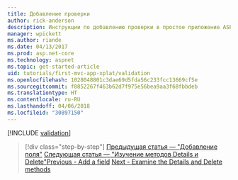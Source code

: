 ```yaml
---
title: Добавление проверки
author: rick-anderson
description: Инструкции по добавлению проверки в простое приложение ASP.NET Core.
manager: wpickett
ms.author: riande
ms.date: 04/13/2017
ms.prod: asp.net-core
ms.technology: aspnet
ms.topic: get-started-article
uid: tutorials/first-mvc-app-xplat/validation
ms.openlocfilehash: 1028048801c3dae69d5fda56c233fcc13669cf5e
ms.sourcegitcommit: f8852267f463b62d7f975e56bea9aa3f68fbbdeb
ms.translationtype: HT
ms.contentlocale: ru-RU
ms.lasthandoff: 04/06/2018
ms.locfileid: "30897150"
---
```

[!INCLUDE [validation](../../includes/mvc-intro/validation.md)]

> [!div class="step-by-step"]
> <span data-ttu-id="f3663-103">[Предыдущая статья — "Добавление поля"](new-field.md)
> [Следующая статья — "Изучение методов Details и Delete"](xref:tutorials/first-mvc-app/details)</span><span class="sxs-lookup"><span data-stu-id="f3663-103">[Previous - Add a field](new-field.md)
[Next - Examine the Details and Delete methods](xref:tutorials/first-mvc-app/details)</span></span>  


